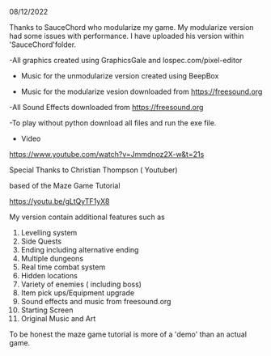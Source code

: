 
08/12/2022


Thanks to SauceChord who modularize my game. My modularize version had some issues with performance. I have uploaded his version within 'SauceChord'folder.  

-All graphics created using GraphicsGale and lospec.com/pixel-editor

- Music for the unmodularize version created using BeepBox

- Music for the modularize vesion downloaded from  https://freesound.org

-All Sound Effects downloaded from https://freesound.org

-To play without python download all files and run the exe file.

- Video

https://www.youtube.com/watch?v=Jmmdnoz2X-w&t=21s

Special Thanks to Christian Thompson ( Youtuber)

based of the Maze Game Tutorial 

https://youtu.be/gLtQyTF1yX8

My version contain additional features such as

1) Levelling system 
2) Side Quests
3) Ending including alternative ending 
4) Multiple dungeons
5) Real time combat system 
6) Hidden locations
7) Variety of enemies ( including boss) 
8) Item pick ups/Equipment upgrade
9) Sound effects and music from freesound.org 
10) Starting Screen 
11) Original Music and Art 

To be honest the maze game tutorial is more of a 'demo' than an actual game. 


